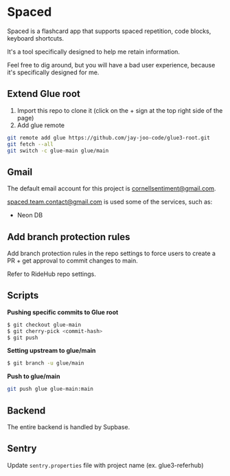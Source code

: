 # Spaced

Spaced is a flashcard app that supports spaced repetition, code blocks, keyboard shortcuts.

It's a tool specifically designed to help me retain information.

Feel free to dig around, but you will have a bad user experience, because it's specifically designed for me.

## Extend Glue root

1. Import this repo to clone it (click on the + sign at the top right side of the page)
2. Add glue remote

```bash
git remote add glue https://github.com/jay-joo-code/glue3-root.git
git fetch --all
git switch -c glue-main glue/main
```

## Gmail

The default email account for this project is cornellsentiment@gmail.com.

spaced.team.contact@gmail.com is used some of the services, such as:

- Neon DB

## Add branch protection rules

Add branch protection rules in the repo settings to force users to create a PR + get approval to commit changes to main.

Refer to RideHub repo settings.

## Scripts

**Pushing specific commits to Glue root**

```bash
$ git checkout glue-main
$ git cherry-pick <commit-hash>
$ git push
```

**Setting upstream to glue/main**

```bash
$ git branch -u glue/main
```

**Push to glue/main**

```bash
git push glue glue-main:main
```

## Backend

The entire backend is handled by Supbase.

## Sentry

Update `sentry.properties` file with project name (ex. glue3-referhub)
